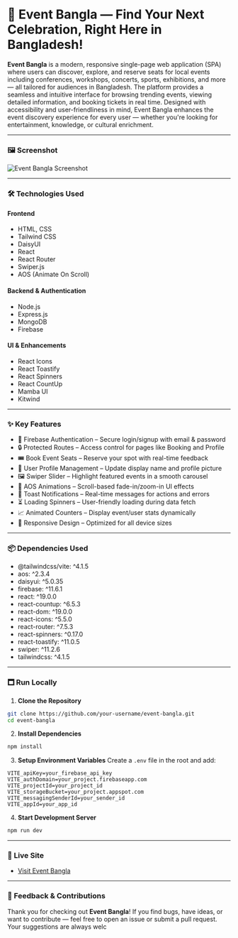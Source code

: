 # 🎉 Event Bangla — Find Your Next Celebration, Right Here in Bangladesh!

**Event Bangla** is a modern, responsive single-page web application (SPA) where users can discover, explore, and reserve seats for local events including conferences, workshops, concerts, sports, exhibitions, and more — all tailored for audiences in Bangladesh. The platform provides a seamless and intuitive interface for browsing trending events, viewing detailed information, and booking tickets in real time. Designed with accessibility and user-friendliness in mind, Event Bangla enhances the event discovery experience for every user — whether you're looking for entertainment, knowledge, or cultural enrichment.

---

### 🖼️ Screenshot

![Event Bangla Screenshot](https://i.ibb.co/Kxj6gcFR/Fire-Shot-Capture-013-Home-eventbangla-netlify-app.png)


---

### 🛠️ Technologies Used

#### Frontend

* HTML, CSS
* Tailwind CSS
* DaisyUI
* React
* React Router
* Swiper.js
* AOS (Animate On Scroll)

#### Backend & Authentication

* Node.js
* Express.js
* MongoDB
* Firebase

#### UI & Enhancements

* React Icons
* React Toastify
* React Spinners
* React CountUp
* Mamba UI
* Kitwind

---

### ✨ Key Features

* 🔐 Firebase Authentication – Secure login/signup with email & password
* 🔒 Protected Routes – Access control for pages like Booking and Profile
* 🎟️ Book Event Seats – Reserve your spot with real-time feedback
* 👤 User Profile Management – Update display name and profile picture
* 🖼️ Swiper Slider – Highlight featured events in a smooth carousel
* 🎥 AOS Animations – Scroll-based fade-in/zoom-in UI effects
* 🍞 Toast Notifications – Real-time messages for actions and errors
* ⏳ Loading Spinners – User-friendly loading during data fetch
* 📈 Animated Counters – Display event/user stats dynamically
* 📱 Responsive Design – Optimized for all device sizes

---

### 📦 Dependencies Used

* @tailwindcss/vite: ^4.1.5
* aos: ^2.3.4
* daisyui: ^5.0.35
* firebase: ^11.6.1
* react: ^19.0.0
* react-countup: ^6.5.3
* react-dom: ^19.0.0
* react-icons: ^5.5.0
* react-router: ^7.5.3
* react-spinners: ^0.17.0
* react-toastify: ^11.0.5
* swiper: ^11.2.6
* tailwindcss: ^4.1.5

---

### 🗖️ Run Locally

1. **Clone the Repository**

```bash
git clone https://github.com/your-username/event-bangla.git
cd event-bangla
```

2. **Install Dependencies**

```bash
npm install
```

3. **Setup Environment Variables**
   Create a `.env` file in the root and add:

```env
VITE_apiKey=your_firebase_api_key
VITE_authDomain=your_project.firebaseapp.com
VITE_projectId=your_project_id
VITE_storageBucket=your_project.appspot.com
VITE_messagingSenderId=your_sender_id
VITE_appId=your_app_id
```

4. **Start Development Server**

```bash
npm run dev
```

---

### 🔗 Live Site

* [Visit Event Bangla](https://eventbangla.netlify.app/)

---

### 💬 Feedback & Contributions

Thank you for checking out **Event Bangla**!
If you find bugs, have ideas, or want to contribute — feel free to open an issue or submit a pull request.
Your suggestions are always welc
